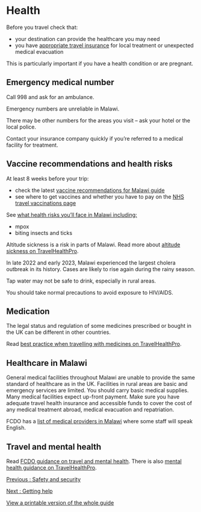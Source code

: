 # Health

Before you travel check that:

* your destination can provide the healthcare you may need
* you have [appropriate travel insurance](https://www.gov.uk/guidance/foreign-travel-insurance) for local treatment or unexpected medical evacuation

This is particularly important if you have a health condition or are pregnant.

## Emergency medical number

Call 998 and ask for an ambulance.

Emergency numbers are unreliable in Malawi.

There may be other numbers for the areas you visit – ask your hotel or the local police.

Contact your insurance company quickly if you’re referred to a medical facility for treatment.

## Vaccine recommendations and health risks

At least 8 weeks before your trip:

* check the latest [vaccine recommendations for Malawi guide](https://travelhealthpro.org.uk/country/136/malawi#Vaccine_Recommendations)
* see where to get vaccines and whether you have to pay on the [NHS travel vaccinations page](https://www.nhs.uk/conditions/travel-vaccinations/)

See [what health risks you’ll face in Malawi including:](https://travelhealthpro.org.uk/country/136/malawi)

* mpox
* biting insects and ticks

Altitude sickness is a risk in parts of Malawi. Read more about [altitude sickness on TravelHealthPro](https://travelhealthpro.org.uk/factsheet/26/altitude-illness).

In late 2022 and early 2023, Malawi experienced the largest cholera outbreak in its history. Cases are likely to rise again during the rainy season.

Tap water may not be safe to drink, especially in rural areas.

You should take normal precautions to avoid exposure to HIV/AIDS.

## Medication

The legal status and regulation of some medicines prescribed or bought in the UK can be different in other countries.

Read [best practice when travelling with medicines on TravelHealthPro](https://travelhealthpro.org.uk/factsheet/43/medicines-abroad).

## Healthcare in Malawi

General medical facilities throughout Malawi are unable to provide the same standard of healthcare as in the UK. Facilities in rural areas are basic and emergency services are limited. You should carry basic medical supplies. Many medical facilities expect up-front payment. Make sure you have adequate travel health insurance and accessible funds to cover the cost of any medical treatment abroad, medical evacuation and repatriation.

FCDO has a [list of medical providers in Malawi](https://www.gov.uk/government/publications/malawi-list-of-medical-facilities-and-practitioners) where some staff will speak English.

## Travel and mental health

Read [FCDO guidance on travel and mental health](https://www.gov.uk/guidance/foreign-travel-advice-for-people-with-mental-health-issues). There is also [mental health guidance on TravelHealthPro](https://travelhealthpro.org.uk/factsheet/85/travelling-with-mental-health-conditions).

[Previous
:
Safety and security](/foreign-travel-advice/malawi/safety-and-security)

[Next
:
Getting help](/foreign-travel-advice/malawi/getting-help)

[View a printable version of the whole guide](/foreign-travel-advice/malawi/print)